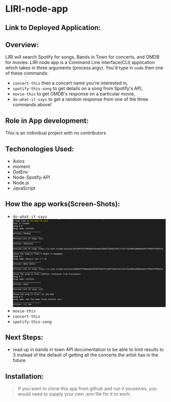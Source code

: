 # LIRI-node-app
## Link to Deployed Application: 
## Overview: 
LIRI will search Spotify for songs, Bands in Town for concerts, and OMDB for movies. LIRI node app is a Command Line Interface(CLI) application which takes in three arguments (process.argv). You'd type in `node` then one of these commands:
- `concert-this` then a concert name you're interested in, 
- `spotify-this-song` to get details on a song from Spotify's API,
- `movie-this` to get OMDB's response on a particular movie, 
- `do-what-it-says` to get a random response from one of the three commands above! 

## Role in App development:
This is an individual project with no contributors
## Techonologies Used:
- Axios
- moment
- DotEnv
- Node-Spotify-API
- Node.js
- JavaScript
## How the app works(Screen-Shots):
- `do-what-it-says` 
![do-what-it-says](/screen-Shots/do_what_it_says.png)
- `movie-this`
- `concert-this`
- `spotify-this-song`

## Next Steps:
- read up in bands in town API documentation to be able to limit results to 3 instead of the default of getting all the concerts the artist has in the future
## Installation: 
>If you want to clone this app from github and run it youselves, you would need to supply your own .env file for it to work.

